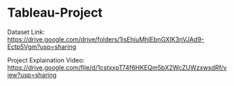 # Tableau-Project

Dataset Link: https://drive.google.com/drive/folders/1isEhiuMhIEbnGXIK3nVJAd9-Ectp5Vgm?usp=sharing

Project Explaination Video: https://drive.google.com/file/d/1cstxxpT74f6HKEQm5bX2WcZUWzxwsdRf/view?usp=sharing
